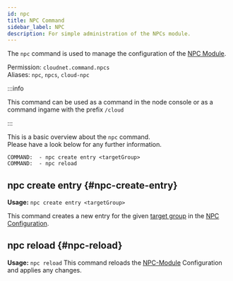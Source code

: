 ```yaml
---
id: npc
title: NPC Command
sidebar_label: NPC
description: For simple administration of the NPCs module.
---
```


The `npc` command is used to manage the configuration of the [NPC Module](../modules/npc.md).

Permission: `cloudnet.command.npcs`  
Aliases: `npc`, `npcs`, `cloud-npc`

:::info

This command can be used as a command in the node console or as a command ingame with the prefix `/cloud`

:::

This is a basic overview about the `npc` command.  
Please have a look below for any further information.
```
COMMAND:  - npc create entry <targetGroup>
COMMAND:  - npc reload
```

## npc create entry {#npc-create-entry}
**Usage:** `npc create entry <targetGroup>`

This command creates a new entry for the given [target group](../components/groups.md) in the
[NPC Configuration](../modules/npc.md).

## npc reload {#npc-reload}
**Usage:** `npc reload`
This command reloads the [NPC-Module](../modules/npc.md) Configuration and applies any changes.